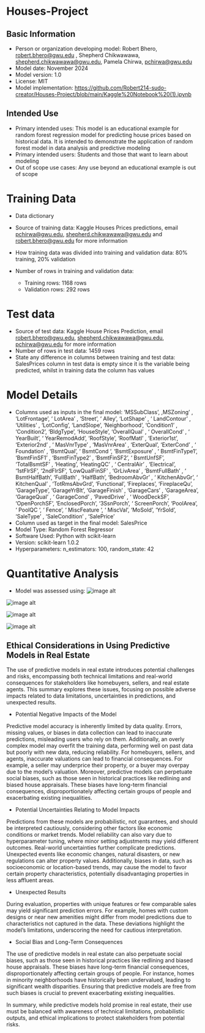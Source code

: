 # Houses-Project
## Basic Information
* Person or organization developing model: Robert Bhero, robert.bhero@gwu.edu , Shepherd Chikwawawa, shepherd.chikwawawa@gwu.edu, Pamela Chirwa, pchirwa@gwu.edu
* Model date: November 2024
* Model version: 1.0
* License: MIT
* Model implementation: https://github.com/Robert214-sudo-creator/Houses-Project/blob/main/Kaggle%20Notebook%20(1).ipynb
## Intended Use
* Primary intended uses: This model is an educational example for random forest regression model for predicting house prices based on historical data. It is intended to demonstrate the application of random forest model in data analysis and predictive modeling
* Primary intended users: Students and those that want to learn about modeling
* Out of scope use cases: Any use beyond an educational example is out of scope
# Training Data
* Data dictionary

* Source of training data: Kaggle Houses Prices predictions, email pchirwa@gwu.edu, shepherd.chikwawawa@gwu.edu and robert.bhero@gwu.edu for more information
* How training data was divided into training and validation data: 80% training, 20% validation
* Number of rows in training and validation data:
   * Training rows: 1168 rows
   * Validation rows: 292 rows
# Test data
* Source of test data: Kaggle House Prices Prediction, email robert.bhero@gwu.edu, shepherd.chikwawawa@gwu.edu, pchirwa@gwu.edu for more information
* Number of rows in test data: 1459 rows
* State any difference in columns between training and test data: SalesPrices column in test data is empty since it is the variable being predicted, whilst in training data the column has values
# Model Details
* Columns used as inputs in the final model: ‘MSSubClass’,  ,MSZoning’ , ‘LotFrontage’, ‘ LotArea’ , ‘Street’,  ‘ Alley’,   ‘LotShape’ ,  ‘ LandContour’ , ‘Utilities’ , ‘LotConfig’, ‘LandSlope’,  ‘Neighborhood’,  ‘Condition1’ ,  ‘Condition2’, ‘BldgType’, ‘HouseStyle’, ‘OverallQual’ , ‘ OverallCond’ , ‘ YearBuilt’,  ‘ YearRemodAdd’, ‘RoofStyle’,  ‘RoofMatl’ ,  ‘Exterior1st’,  ‘Exterior2nd’ , ‘ MasVnrType’ , ‘MasVnrArea’ , ‘ExterQual’, ‘ExterCond’ ,  ‘ Foundation’ , ‘BsmtQual’,  ‘ BsmtCond ‘,  ‘BsmtExposure’ ,  ‘ BsmtFinType1’,  ‘BsmtFinSF1’ ,  ‘BsmtFinType2’ , ‘BsmtFinSF2’, ‘  BsmtUnfSF’,  ‘TotalBsmtSF’ ,  ‘Heating’,  ‘HeatingQC’ ,  ‘ CentralAir’ , ‘Electrical’,  ‘1stFlrSF’,  ‘2ndFlrSF’,  ‘LowQualFinSF’ ,  ‘GrLivArea’ ,  ‘BsmtFullBath’ , ‘ BsmtHalfBath’,  ‘FullBath’ , ‘HalfBath’,  ‘BedroomAbvGr’ ,  ‘ KitchenAbvGr’,  ‘ KitchenQual’ ,  ‘TotRmsAbvGrd’, ‘Functional’, ‘Fireplaces’,  ‘FireplaceQu’,  ‘GarageType’,  ‘GarageYrBlt’, ‘GarageFinish’ ,  ‘GarageCars’ ,  ‘GarageArea’,  ‘GarageQual’ , ‘ GarageCond’ , ‘PavedDrive’ ,  ‘ WoodDeckSF’,  ‘OpenPorchSF’,  ‘EnclosedPorch’,  ‘3SsnPorch’, ‘ ScreenPorch’, ‘PoolArea’, ‘  PoolQC ‘,  ‘ Fence’, ‘ MiscFeature ‘, ‘ MiscVal’,  ‘MoSold’,  ‘YrSold’,  ‘SaleType’ , ‘SaleCondition’ , ‘SalePrice’
* Column used as target in the final model: SalesPrice
* Model Type: Random Forest Regressor
* Software Used: Python with scikit-learn
* Version: scikit-learn 1.0.2
* Hyperparameters: n_estimators: 100, random_state: 42
# Quantitative Analysis
* Model was assessed using:
![image alt](https://github.com/Robert214-sudo-creator/Houses-Project/blob/eedc83415e4ffd3c2eafd38971e584d1584d659a/results.png)


![image alt](https://github.com/Robert214-sudo-creator/Houses-Project/blob/c08918491a9840f5ef95aff74a44db9bfd15fc84/correlation%20heatmap.png)


![image alt](https://github.com/Robert214-sudo-creator/Houses-Project/blob/7730dfba70b1e83f39274a230f0cc672092f7f10/learning%20curve%20picture.png)


![image alt](https://github.com/Robert214-sudo-creator/Houses-Project/blob/698dc3fcfb8a20778ed8df395a9347b1d7df1ad5/actual%20vs%20predicted%20values.png)

## Ethical Considerations in Using Predictive Models in Real Estate

The use of predictive models in real estate introduces potential challenges and risks, encompassing both technical limitations and real-world consequences for stakeholders like homebuyers, sellers, and real estate agents. This summary explores these issues, focusing on possible adverse impacts related to data limitations, uncertainties in predictions, and unexpected results.

* Potential Negative Impacts of the Model

Predictive model accuracy is inherently limited by data quality. Errors, missing values, or biases in data collection can lead to inaccurate predictions, misleading users who rely on them. Additionally, an overly complex model may overfit the training data, performing well on past data but poorly with new data, reducing reliability. For homebuyers, sellers, and agents, inaccurate valuations can lead to financial consequences. For example, a seller may underprice their property, or a buyer may overpay due to the model’s valuation. Moreover, predictive models can perpetuate social biases, such as those seen in historical practices like redlining and biased house appraisals. These biases have long-term financial consequences, disproportionately affecting certain groups of people and exacerbating existing inequalities.

* Potential Uncertainties Relating to Model Impacts

Predictions from these models are probabilistic, not guarantees, and should be interpreted cautiously, considering other factors like economic conditions or market trends. Model reliability can also vary due to hyperparameter tuning, where minor setting adjustments may yield different outcomes. Real-world uncertainties further complicate predictions. Unexpected events like economic changes, natural disasters, or new regulations can alter property values. Additionally, biases in data, such as socioeconomic or location-based trends, may cause the model to favor certain property characteristics, potentially disadvantaging properties in less affluent areas.

* Unexpected Results

During evaluation, properties with unique features or few comparable sales may yield significant prediction errors. For example, homes with custom designs or near new amenities might differ from model predictions due to characteristics not captured in the data. These deviations highlight the model’s limitations, underscoring the need for cautious interpretation.

* Social Bias and Long-Term Consequences

The use of predictive models in real estate can also perpetuate social biases, such as those seen in historical practices like redlining and biased house appraisals. These biases have long-term financial consequences, disproportionately affecting certain groups of people. For instance, homes in minority neighborhoods have historically been undervalued, leading to significant wealth disparities. Ensuring that predictive models are free from such biases is crucial to prevent exacerbating existing inequalities.

In summary, while predictive models hold promise in real estate, their use must be balanced with awareness of technical limitations, probabilistic outputs, and ethical implications to protect stakeholders from potential risks.
